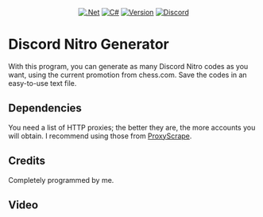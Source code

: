 <div align="center">

  <a href="">![.Net](https://img.shields.io/badge/.NET-5C2D91?style=for-the-badge&logo=.net&logoColor=white)</a>
  <a href="">![C#](https://img.shields.io/badge/c%23-%23239120.svg?style=for-the-badge&logo=csharp&logoColor=white)</a>
  <a href="">![Version](https://img.shields.io/github/v/release/AndySharp44s/Discord-Nitro-Generator?style=for-the-badge)</a>
  <a href="">![Discord](https://img.shields.io/badge/Discord-%235865F2.svg?style=for-the-badge&logo=discord&logoColor=white)</a>

</div>

# Discord Nitro Generator
With this program, you can generate as many Discord Nitro codes as you want, using the current promotion from chess.com. Save the codes in an easy-to-use text file.

## Dependencies
You need a list of HTTP proxies; the better they are, the more accounts you will obtain. I recommend using those from [ProxyScrape](https://proxyscrape.com).

## Credits
Completely programmed by me.

## Video

